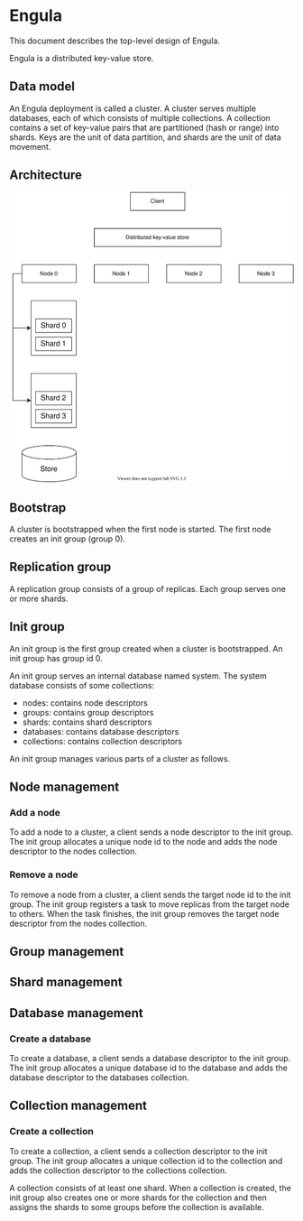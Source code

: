 # Engula

This document describes the top-level design of Engula.

Engula is a distributed key-value store.

## Data model

An Engula deployment is called a cluster. A cluster serves multiple databases, each of which consists of multiple collections. A collection contains a set of key-value pairs that are partitioned (hash or range) into shards. Keys are the unit of data partition, and shards are the unit of data movement.

## Architecture

![Architecture](architecture.drawio.svg)

## Bootstrap

A cluster is bootstrapped when the first node is started. The first node creates an init group (group 0).

## Replication group

A replication group consists of a group of replicas. Each group serves one or more shards.

## Init group

An init group is the first group created when a cluster is bootstrapped. An init group has group id 0.

An init group serves an internal database named system. The system database consists of some collections:

- nodes: contains node descriptors
- groups: contains group descriptors
- shards: contains shard descriptors
- databases: contains database descriptors
- collections: contains collection descriptors

An init group manages various parts of a cluster as follows.

## Node management

### Add a node

To add a node to a cluster, a client sends a node descriptor to the init group. The init group allocates a unique node id to the node and adds the node descriptor to the nodes collection.

### Remove a node

To remove a node from a cluster, a client sends the target node id to the init group. The init group registers a task to move replicas from the target node to others. When the task finishes, the init group removes the target node descriptor from the nodes collection.

## Group management

## Shard management

## Database management

### Create a database

To create a database, a client sends a database descriptor to the init group. The init group allocates a unique database id to the database and adds the database descriptor to the databases collection.

## Collection management

### Create a collection

To create a collection, a client sends a collection descriptor to the init group. The init group allocates a unique collection id to the collection and adds the collection descriptor to the collections collection.

A collection consists of at least one shard. When a collection is created, the init group also creates one or more shards for the collection and then assigns the shards to some groups before the collection is available.